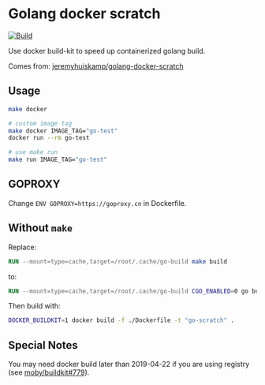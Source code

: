 # Golang docker scratch

[![Build](https://github.com/lingsamuel/golang-docker-scratch/workflows/build/badge.svg)](https://github.com/lingsamuel/golang-docker-scratch/actions?query=workflow%3Abuild)

Use docker build-kit to speed up containerized golang build.

Comes from: [jeremyhuiskamp/golang-docker-scratch](https://github.com/jeremyhuiskamp/golang-docker-scratch)

## Usage

```bash
make docker

# custom image tag
make docker IMAGE_TAG="go-test"
docker run --rm go-test

# use make run
make run IMAGE_TAG="go-test"
```

## GOPROXY

Change `ENV GOPROXY=https://goproxy.cn` in Dockerfile.

## Without `make`

Replace:

```dockerfile
RUN --mount=type=cache,target=/root/.cache/go-build make build
```

to:

```dockerfile
RUN --mount=type=cache,target=/root/.cache/go-build CGO_ENABLED=0 go build -ldflags '-extldflags "-static"' -o output/main ./cmd/root.go
```

Then build with:

```bash
DOCKER_BUILDKIT=1 docker build -f ./Dockerfile -t "go-scratch" .
```

## Special Notes

You may need docker build later than 2019-04-22 if you are using registry (see [moby/buildkit#779](https://github.com/moby/buildkit/issues/779)).